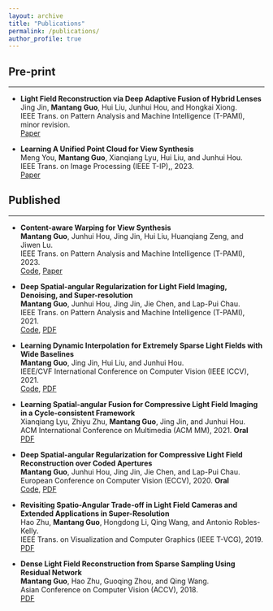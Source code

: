 ```yaml
---
layout: archive
title: "Publications"
permalink: /publications/
author_profile: true
---
```

## Pre-print
----------
* **Light Field Reconstruction via Deep Adaptive Fusion of Hybrid Lenses** \
  Jing Jin, **Mantang Guo**, Hui Liu, Junhui Hou, and Hongkai Xiong. \
  IEEE Trans. on Pattern Analysis and Machine Intelligence (T-PAMI), minor revision. \
  [Paper](https://arxiv.org/abs/2102.07085)
  
* **Learning A Unified Point Cloud for View Synthesis** \
  Meng You, **Mantang Guo**, Xianqiang Lyu, Hui Liu, and Junhui Hou. \
  IEEE Trans. on Image Processing (IEEE T-IP),, 2023. \
  [Paper](https://arxiv.org/abs/2209.05013)

## Published
----------

* **Content-aware Warping for View Synthesis** \
  **Mantang Guo**, Junhui Hou, Jing Jin, Hui Liu, Huanqiang Zeng, and Jiwen Lu. \
  IEEE Trans. on Pattern Analysis and Machine Intelligence (T-PAMI), 2023. \
  [Code](https://github.com/MantangGuo/CW4VS), [Paper](https://ieeexplore.ieee.org/stamp/stamp.jsp?tp=&arnumber=10038566)
  
* **Deep Spatial-angular Regularization for Light Field Imaging, Denoising, and Super-resolution** \
**Mantang Guo**, Junhui Hou, Jing Jin, Jie Chen, and Lap-Pui Chau. \
IEEE Trans. on Pattern Analysis and Machine Intelligence (T-PAMI), 2021. \
[Code](https://github.com/MantangGuo/DRLF), [PDF](https://ieeexplore.ieee.org/stamp/stamp.jsp?tp=&arnumber=9448470)

* **Learning Dynamic Interpolation for Extremely Sparse Light Fields with Wide Baselines** \
**Mantang Guo**, Jing Jin, Hui Liu, and Junhui Hou. \
IEEE/CVF International Conference on Computer Vision (IEEE ICCV), 2021. \
[Code](https://github.com/MantangGuo/DI4SLF), [PDF](https://openaccess.thecvf.com/content/ICCV2021/papers/Guo_Learning_Dynamic_Interpolation_for_Extremely_Sparse_Light_Fields_With_Wide_ICCV_2021_paper.pdf)

* **Learning Spatial-angular Fusion for Compressive Light Field Imaging in a Cycle-consistent Framework** \
Xianqiang Lyu, Zhiyu Zhu, **Mantang Guo**, Jing Jin, and Junhui Hou. \
ACM International Conference on Multimedia (ACM MM), 2021. **Oral** \
[PDF](https://dl.acm.org/doi/10.1145/3474085.3475214)

* **Deep Spatial-angular Regularization for Compressive Light Field Reconstruction over Coded Apertures** \
**Mantang Guo**, Junhui Hou, Jing Jin, Jie Chen, and Lap-Pui Chau. \
European Conference on Computer Vision (ECCV), 2020. **Oral** \
[Code](https://github.com/MantangGuo/LFCA), [PDF](https://link.springer.com/chapter/10.1007/978-3-030-58536-5_17)


* **Revisiting Spatio-Angular Trade-off in Light Field Cameras and Extended Applications in Super-Resolution** \
Hao Zhu, **Mantang Guo**, Hongdong Li, Qing Wang, and Antonio Robles-Kelly. \
IEEE Trans. on Visualization and Computer Graphics (IEEE T-VCG), 2019. \
[PDF](https://ieeexplore.ieee.org/stamp/stamp.jsp?tp=&arnumber=8924770)

* **Dense Light Field Reconstruction from Sparse Sampling Using Residual Network** \
**Mantang Guo**, Hao Zhu, Guoqing Zhou, and Qing Wang. \
Asian Conference on Computer Vision (ACCV), 2018. \
[PDF](https://link.springer.com/chapter/10.1007/978-3-030-20876-9_4)

 


